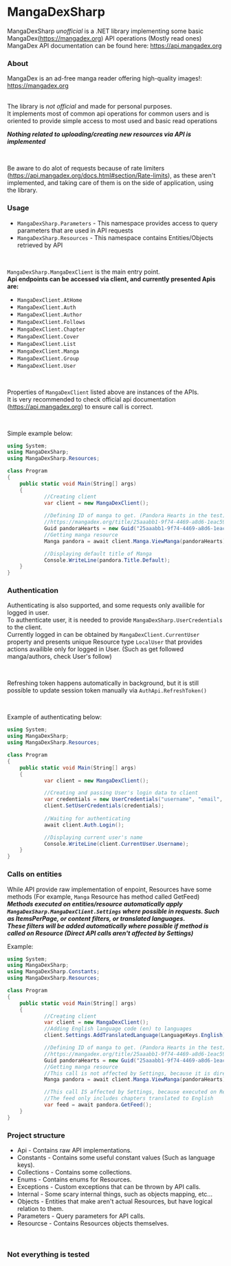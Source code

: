 # MangaDexSharp

MangaDexSharp *unofficial* is a .NET library implementing some basic MangaDex(https://mangadex.org) API operations (Mostly read ones)<br>
MangaDex API documentation can be found here: https://api.mangadex.org
<br>

### About ###
MangaDex is an ad-free manga reader offering high-quality images!: https://mangadex.org<br>
<br>

The library is *not official* and made for personal purposes.<br>
It implements most of common api operations for common users and is oriented to provide simple access to most used and basic read operations<br>

***Nothing related to uploading/creating new resources via API is implemented***<br>

<br>

Be aware to do alot of requests because of rate limiters (https://api.mangadex.org/docs.html#section/Rate-limits), as these aren't implemented, and taking care of them is on the side of application, using the library.<br>

### Usage ###
* `MangaDexSharp.Parameters` - This namespace provides access to query parameters that are used in API requests
* `MangaDexSharp.Resources` - This namespace contains Entities/Objects retrieved by API
<br>

`MangaDexSharp.MangaDexClient` is the main entry point.<br>
**Api endpoints can be accessed via client, and currently presented Apis are:**
* `MangaDexClient.AtHome` 
* `MangaDexClient.Auth`
* `MangaDexClient.Author`
* `MangaDexClient.Follows`
* `MangaDexClient.Chapter`
* `MangaDexClient.Cover`
* `MangaDexClient.List`
* `MangaDexClient.Manga`
* `MangaDexClient.Group`
* `MangaDexClient.User`

<br>

Properties of `MangaDexClient` listed above are instances of the APIs.<br>
It is very recommended to check official api documentation (https://api.mangadex.org) to ensure call is correct.

<br>

Simple example below:<br>

```cs
using System;
using MangaDexSharp;
using MangaDexSharp.Resources;

class Program
{
    public static void Main(String[] args)
    {
            //Creating client
            var client = new MangaDexClient();
            
            //Defining ID of manga to get. (Pandora Hearts in the test)
            //https://mangadex.org/title/25aaabb1-9f74-4469-a8d6-1eac5924cc79/pandora-hearts
            Guid pandoraHearts = new Guid("25aaabb1-9f74-4469-a8d6-1eac5924cc79");
            //Getting manga resource
            Manga pandora = await client.Manga.ViewManga(pandoraHearts);

            //Displaying default title of Manga
            Console.WriteLine(pandora.Title.Default);
    }
}
```

### Authentication ###

Authenticating is also supported, and some requests only availible for logged in user.<br>
To authenticate user, it is needed to provide `MangaDexSharp.UserCredentials` to the client.<br>
Currently logged in can be obtained by `MangaDexClient.CurrentUser` property and presents unique Resource type `LocalUser` that provides actions availible only for logged in User. (Such as get followed manga/authors, check User's follow)

<br>

Refreshing token happens automatically in background, but it is still possible to update session token manually via `AuthApi.RefreshToken()`

<br>

Example of authenticating below:

```cs
using System;
using MangaDexSharp;
using MangaDexSharp.Resources;

class Program
{
    public static void Main(String[] args)
    {
            var client = new MangaDexClient();

            //Creating and passing User's login data to client
            var credentials = new UserCredentials("username", "email", "password");
            client.SetUserCredentials(credentials);
            
            //Waiting for authenticating
            await client.Auth.Login();

            //Displaying current user's name
            Console.WriteLine(client.CurrentUser.Username);
    }
}
```


### Calls on entities ###
While API provide raw implementation of enpoint, Resources have some methods (For example, `Manga` Resource has method called GetFeed)<br>
***Methods executed on entities/resource automatically apply `MangaDexSharp.MangaDexClient.Settings` where possible in requests. Such as ItemsPerPage, or content filters, or translated languages.<br> These filters will be added automatically where possible if method is called on Resource (Direct API calls aren't affected by Settings)***
<br>

Example:

```cs
using System;
using MangaDexSharp;
using MangaDexSharp.Constants;
using MangaDexSharp.Resources;

class Program
{
    public static void Main(String[] args)
    {
            //Creating client
            var client = new MangaDexClient();
            //Adding English language code (en) to languages
            client.Settings.AddTranslatedLanguage(LanguageKeys.English);

            //Defining ID of manga to get. (Pandora Hearts in the test)
            //https://mangadex.org/title/25aaabb1-9f74-4469-a8d6-1eac5924cc79/pandora-hearts
            Guid pandoraHearts = new Guid("25aaabb1-9f74-4469-a8d6-1eac5924cc79");
            //Getting manga resource
            //This call is not affected by Settings, because it is direct API call.
            Manga pandora = await client.Manga.ViewManga(pandoraHearts);

            //This call IS affected by Settings, because executed on Resource.
            //The feed only includes chapters translated to English
            var feed = await pandora.GetFeed();
    }
}
```


### Project structure ###
* Api - Contains raw API implementations.
* Constants - Contains some useful constant values (Such as language keys).
* Collections - Contains some collections.
* Enums - Contains enums for Resources.
* Exceptions - Custom exceptions that can be thrown by API calls.
* Internal - Some scary internal things, such as objects mapping, etc...
* Objects - Entities that make aren't actual Resources, but have logical relation to them.
* Parameters - Query parameters for API calls.
* Resourcse - Contains Resources objects themselves.

<br>

### Not everything is tested ###
